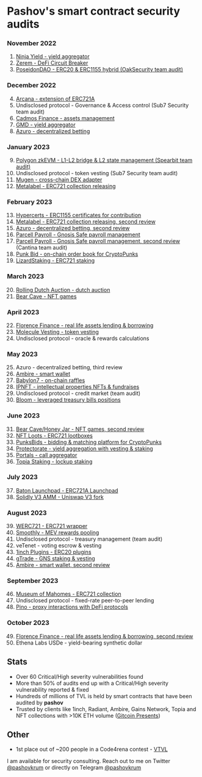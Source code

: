 # Pashov's smart contract security audits

### November 2022

1. [Ninja Yield - yield aggregator](solo/NinjaYielder-security-review.md)
2. [Zerem - DeFi Circuit Breaker](solo/Zerem-security-review.md)
3. [PoseidonDAO - ERC20 & ERC1155 hybrid (OakSecurity team audit)](https://github.com/solidified-platform/audits/blob/master/Audit%20Report%20-%20Poseidon%20DAO%20%5B09.12.2022%5D.pdf)

### December 2022

4. [Arcana - extension of ERC721A](solo/Arcana-security-review.md)
5. Undisclosed protocol - Governance & Access control (Sub7 Security team audit)
6. [Cadmos Finance - assets management](solo/CadmosFinance-security-review.md)
7. [GMD - yield aggregator](solo/GMD-security-review.md)
8. [Azuro - decentralized betting](solo/Azuro-security-review.md)

### January 2023

9. [Polygon zkEVM - L1-L2 bridge & L2 state management (Spearbit team audit)](https://github.com/0xPolygonHermez/zkevm-contracts/blob/main/audits/zkEVM-bridge-Spearbit-27-March.pdf)
10. Undisclosed protocol - token vesting (Sub7 Security team audit)
11. [Mugen - cross-chain DEX adapter](solo/Mugen-security-review.md)
12. [Metalabel - ERC721 collection releasing](solo/Metalabel-security-review.md)

### February 2023

13. [Hypercerts - ERC1155 certificates for contribution](solo/Hypercerts-security-review.md)
14. [Metalabel - ERC721 collection releasing, second review](solo/Metalabel-second-security-review.md)
15. [Azuro - decentralized betting, second review](solo/Azuro-second-security-review.md)
16. [Parcell Payroll - Gnosis Safe payroll management](solo/ParcelPayroll-security-review.md)
17. [Parcell Payroll - Gnosis Safe payroll management, second review](https://cantina.xyz/portfolio/cantina_parcel_feb2023.pdf) (Cantina team audit)
18. [Punk Bid - on-chain order book for CryptoPunks](solo/PunkBid-security-review.md)
19. [LizardStaking - ERC721 staking](solo/LizardStarking-security-review.md)

### March 2023

20. [Rolling Dutch Auction - dutch auction](solo/RollingDutchAuction-security-review.md)
21. [Bear Cave - NFT games](solo/BearCave-security-review.md)

### April 2023

22. [Florence Finance - real life assets lending & borrowing](solo/FlorenceFinance-security-review.md)
23. [Molecule Vesting - token vesting](solo/MoleculeVesting-security-review.md)
24. Undisclosed protocol - oracle & rewards calculations

### May 2023

25. Azuro - decentralized betting, third review
26. [Ambire - smart wallet](solo/Ambire-security-review.md)
27. [Babylon7 - on-chain raffles](solo/Babylon7-security-review.md)
28. [IPNFT - intellectual properties NFTs & fundraises](solo/IPNFT-security-review.md)
29. Undisclosed protocol - credit market (team audit)
30. [Bloom - leveraged treasury bills positions](solo/Bloom-security-review.md)

### June 2023

31. [Bear Cave/Honey Jar - NFT games, second review](solo/BearCave-second-security-review.md)
32. [NFT Loots - ERC721 lootboxes](solo/NFTLoots-security-review.md)
33. [PunksBids - bidding & matching platform for CryptoPunks](solo/PunksBids-security-review.md)
34. [Protectorate - yield aggregation with vesting & staking](solo/Protectorate-security-review.md)
35. [Portals - call aggregator](solo/Portals-security-review.md)
36. [Topia Staking - lockup staking](solo/TopiaStaking-security-review.md)

### July 2023

37. [Baton Launchpad - ERC721A Launchpad](solo/BatonLaunchpad-security-review.md)
38. [Solidly V3 AMM - Uniswap V3 fork](solo/SolidlyV3AMM-security-review.md)

### August 2023

39. [WERC721 - ERC721 wrapper](solo/WERC721-security-review.md)
40. [Smoothly - MEV rewards pooling](solo/Smoothly-security-review.md)
41. Undisclosed protocol - treasury management (team audit)
42. veTenet - voting escrow & vesting
43. [1inch Plugins - ERC20 plugins](solo/1inchTokenPlugins-security-review.md)
44. [gTrade - GNS staking & vesting](solo/gTrade-security-review.md)
45. [Ambire - smart wallet, second review](solo/Ambire-second-security-review.md)

### September 2023

46. [Museum of Mahomes - ERC721 collection](solo/MuseumOfMahomes-security-review.md)
47. Undisclosed protocol - fixed-rate peer-to-peer lending
48. [Pino - proxy interactions with DeFi protocols](solo/Pino-security-review.md)

### October 2023

49. [Florence Finance - real life assets lending & borrowing, second review](solo/FlorenceFinance-second-security-review.md)
50. Ethena Labs USDe - yield-bearing synthetic dollar

## Stats

- Over 60 Critical/High severity vulnerabilities found
- More than 50% of audits end up with a Critical/High severity vulnerability reported & fixed
- Hundreds of millions of TVL is held by smart contracts that have been audited by **pashov**
- Trusted by clients like 1inch, Radiant, Ambire, Gains Network, Topia and NFT collections with >10K ETH volume ([Gitcoin Presents](https://opensea.io/collection/gitcoin-presents))

## Other

- 1st place out of ~200 people in a Code4rena contest - [VTVL](https://code4rena.com/contests/2022-09-vtvl-contest)

I am available for security consulting. Reach out to me on Twitter [@pashovkrum](https://twitter.com/pashovkrum) or directly on Telegram [@pashovkrum](https://t.me/pashovkrum)
